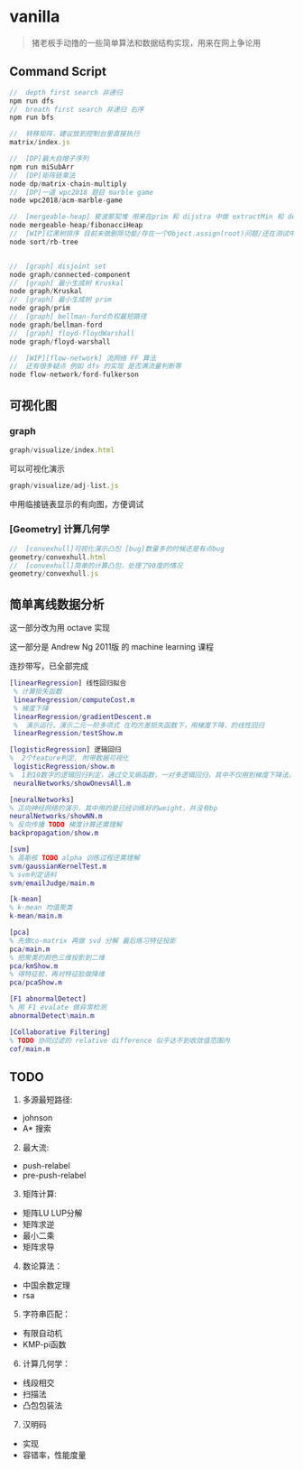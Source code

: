 # vanilla

 > 猪老板手动撸的一些简单算法和数据结构实现，用来在网上争论用

## Command Script
``` javascript
//  depth first search 非递归
npm run dfs
//  breath first search 非递归 右序
npm run bfs

//  转移矩阵，建议放到控制台里直接执行
matrix/index.js

//  [DP]最大自增子序列  
npm run miSubArr
//  [DP]矩阵链乘法
node dp/matrix-chain-multiply
//  [DP]一道 wpc2018 题目 marble game
node wpc2018/acm-marble-game

//  [mergeable-heap] 斐波那契堆 用来在prim 和 dijstra 中做 extractMin 和 decrease key
node mergeable-heap/fibonacciHeap
//  [WIP]红黑树排序 目前未做删除功能/存在一个Object.assign(root)问题/还在测试中
node sort/rb-tree


//  [graph] disjoint set
node graph/connected-component
//  [graph] 最小生成树 Kruskal
node graph/Kruskal
//  [graph] 最小生成树 prim
node graph/prim
//  [graph] bellman-ford负权最短路径
node graph/bellman-ford
//  [graph] floyd-floydWarshall
node graph/floyd-warshall

//  [WIP][flow-network] 流网络 FF 算法
//  还有很多疑点 例如 dfs 的实现 是否满流量判断等
node flow-network/ford-fulkerson

```

## 可视化图
### graph

``` javascript
graph/visualize/index.html
```
可以可视化演示
``` javascript
graph/visualize/adj-list.js
```
中用临接链表显示的有向图，方便调试

###  [Geometry] 计算几何学
``` javascript
//  [convexhull]可视化演示凸包 [bug]数量多的时候还是有点bug
geometry/convexhull.html
//  [convexhull]简单的计算凸包，处理了90度的情况
geometry/convexhull.js
```

## 简单离线数据分析

 这一部分改为用 octave 实现

 这一部分是 Andrew Ng 2011版 的 machine learning 课程

 连抄带写，已全部完成

``` matlab
[linearRegression] 线性回归拟合
 % 计算损失函数
 linearRegression/computeCost.m
 % 梯度下降
 linearRegression/gradientDescent.m
 %  演示运行，演示二元一阶多项式 在均方差损失函数下，用梯度下降，的线性回归
 linearRegression/testShow.m

[logisticRegression] 逻辑回归
%  2个feature判定, 附带数据可视化
 logisticRegression/show.m
%  1到10数字的逻辑回归判定，通过交叉熵函数，一对多逻辑回归，其中不仅用到梯度下降法，还用到了梯度检查法
 neuralNetworks/showOnevsAll.m

[neuralNetworks]
% 正向神经网络的演示，其中用的是已经训练好的weight，并没有bp
neuralNetworks/showNN.m
% 反向传播 TODO 梯度计算还需理解
backpropagation/show.m

[svm]
% 高斯核 TODO alpha 训练过程还需理解
svm/gaussianKernelTest.m
% svm判定语料
svm/emailJudge/main.m

[k-mean]
% k-mean 均值聚类
k-mean/main.m

[pca]
% 先做co-matrix 再做 svd 分解 最后练习特征投影
pca/main.m
% 把聚类的颜色三维投影到二维
pca/kmShow.m
% 得特征脸，再对特征脸做降维
pca/pcaShow.m

[F1 abnormalDetect]
% 用 F1 evalate 做异常检测
abnormalDetect\main.m

[Collaborative Filtering]
% TODO 协同过滤的 relative difference 似乎达不到收敛值范围内
cof/main.m
```


## TODO
1. 多源最短路径:
- johnson
- A* 搜索

2. 最大流:
- push-relabel
- pre-push-relabel

3. 矩阵计算:
- 矩阵LU LUP分解
- 矩阵求逆
- 最小二乘
- 矩阵求导

4. 数论算法：
- 中国余数定理
- rsa

5. 字符串匹配：
- 有限自动机
- KMP-pi函数

6. 计算几何学：
- 线段相交
- 扫描法
- 凸包包装法

7. 汉明码
- 实现
- 容错率，性能度量
